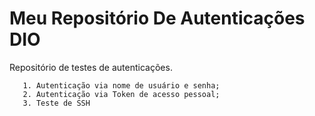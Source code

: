 # Meu Repositório De Autenticações DIO
Repositório de testes de autenticações.

       1. Autenticação via nome de usuário e senha;
       2. Autenticação via Token de acesso pessoal;
       3. Teste de SSH
